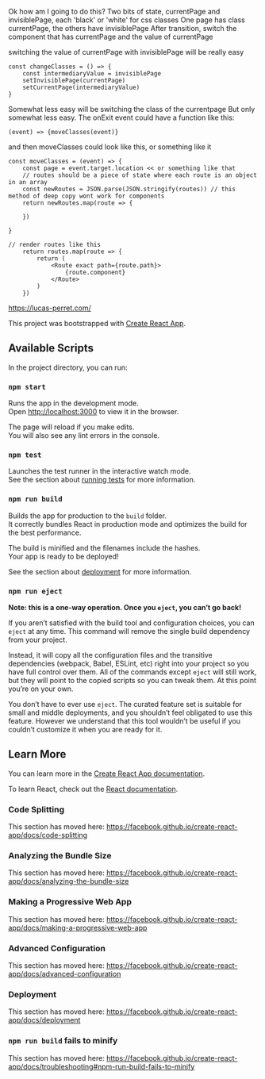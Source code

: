 Ok how am I going to do this?
Two bits of state, currentPage and invisiblePage, each 'black' or 'white' for css classes
One page has class currentPage, the others have invisiblePage
After transition, switch the component that has currentPage and the value of currentPage

switching the value of currentPage with invisiblePage will be really easy

```
const changeClasses = () => {
    const intermediaryValue = invisiblePage
    setInvisiblePage(currentPage)
    setCurrentPage(intermediaryValue)
}
```

Somewhat less easy will be switching the class of the currentpage But only somewhat less easy. The onExit event could have a function like this:

```
(event) => {moveClasses(event)}
```

and then moveClasses could look like this, or something like it

```
const moveClasses = (event) => {
    const page = event.target.location << or something like that
    // routes should be a piece of state where each route is an object in an array
    const newRoutes = JSON.parse(JSON.stringify(routes)) // this method of deep copy wont work for components
    return newRoutes.map(route => {
        
    })

}
```

```
// render routes like this
    return routes.map(route => {
        return (
            <Route exact path={route.path}>
                {route.component}
            </Route>
        )
    })

```

https://lucas-perret.com/


This project was bootstrapped with [Create React App](https://github.com/facebook/create-react-app).

## Available Scripts

In the project directory, you can run:

### `npm start`

Runs the app in the development mode.<br />
Open [http://localhost:3000](http://localhost:3000) to view it in the browser.

The page will reload if you make edits.<br />
You will also see any lint errors in the console.

### `npm test`

Launches the test runner in the interactive watch mode.<br />
See the section about [running tests](https://facebook.github.io/create-react-app/docs/running-tests) for more information.

### `npm run build`

Builds the app for production to the `build` folder.<br />
It correctly bundles React in production mode and optimizes the build for the best performance.

The build is minified and the filenames include the hashes.<br />
Your app is ready to be deployed!

See the section about [deployment](https://facebook.github.io/create-react-app/docs/deployment) for more information.

### `npm run eject`

**Note: this is a one-way operation. Once you `eject`, you can’t go back!**

If you aren’t satisfied with the build tool and configuration choices, you can `eject` at any time. This command will remove the single build dependency from your project.

Instead, it will copy all the configuration files and the transitive dependencies (webpack, Babel, ESLint, etc) right into your project so you have full control over them. All of the commands except `eject` will still work, but they will point to the copied scripts so you can tweak them. At this point you’re on your own.

You don’t have to ever use `eject`. The curated feature set is suitable for small and middle deployments, and you shouldn’t feel obligated to use this feature. However we understand that this tool wouldn’t be useful if you couldn’t customize it when you are ready for it.

## Learn More

You can learn more in the [Create React App documentation](https://facebook.github.io/create-react-app/docs/getting-started).

To learn React, check out the [React documentation](https://reactjs.org/).

### Code Splitting

This section has moved here: https://facebook.github.io/create-react-app/docs/code-splitting

### Analyzing the Bundle Size

This section has moved here: https://facebook.github.io/create-react-app/docs/analyzing-the-bundle-size

### Making a Progressive Web App

This section has moved here: https://facebook.github.io/create-react-app/docs/making-a-progressive-web-app

### Advanced Configuration

This section has moved here: https://facebook.github.io/create-react-app/docs/advanced-configuration

### Deployment

This section has moved here: https://facebook.github.io/create-react-app/docs/deployment

### `npm run build` fails to minify

This section has moved here: https://facebook.github.io/create-react-app/docs/troubleshooting#npm-run-build-fails-to-minify
